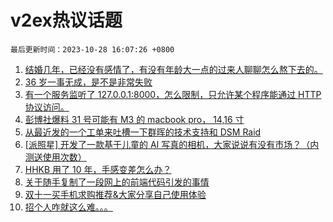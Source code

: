# v2ex热议话题

`最后更新时间：2023-10-28 16:07:26 +0800`

1. [结婚几年，已经没有感情了，有没有年龄大一点的过来人聊聊怎么熬下去的。](https://www.v2ex.com/t/986200)
1. [36 岁一事无成，是不是非常失败](https://www.v2ex.com/t/986206)
1. [有一个服务监听了 127.0.0.1:8000，怎么限制，只允许某个程序能通过 HTTP 协议访问。](https://www.v2ex.com/t/986086)
1. [彭博社爆料 31 号可能有 M3 的 macbook pro， 14,16 寸](https://www.v2ex.com/t/986153)
1. [从最近发的一个工单来吐槽一下群晖的技术支持和 DSM Raid](https://www.v2ex.com/t/986195)
1. [[派照星] 开发了一款基于儿童的 AI 写真的相机，大家说说有没有市场？（内测送使用次数）](https://www.v2ex.com/t/986109)
1. [HHKB 用了 10 年，手感变差怎么办？](https://www.v2ex.com/t/986182)
1. [关于随手复制了一段网上的前端代码引发的事情](https://www.v2ex.com/t/986097)
1. [双十一买手机求购推荐&大家分享自己使用体验](https://www.v2ex.com/t/986198)
1. [招个人咋就这么难。。。](https://www.v2ex.com/t/986104)

